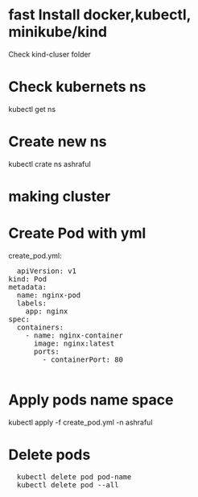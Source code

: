 # fast Install docker,kubectl, minikube/kind  
Check kind-cluser folder 
# Check kubernets ns 
kubectl get ns
# Create new ns 
kubectl crate ns ashraful
# making cluster 

# Create Pod with yml 
create_pod.yml:
<pre>
  apiVersion: v1
kind: Pod
metadata:
  name: nginx-pod  
  labels:
    app: nginx      
spec:
  containers:
    - name: nginx-container
      image: nginx:latest
      ports:
        - containerPort: 80

</pre>

# Apply pods name space 
kubectl apply -f create_pod.yml -n ashraful
# Delete pods 
<pre>
  kubectl delete pod pod-name
  kubectl delete pod --all
</pre>
